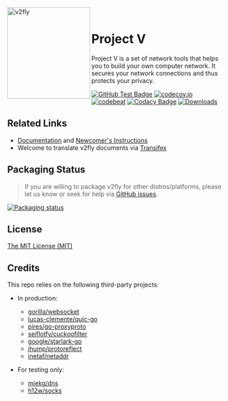 <div>
  <img width="190" height="210" align="left" src="https://raw.githubusercontent.com/v2fly/v2fly-github-io/master/docs/.vuepress/public/readme-logo.png" alt="v2fly"/>
  <br>
  <h1>Project V</h1>
  <p>Project V is a set of network tools that helps you to build your own computer network. It secures your network connections and thus protects your privacy.</p>
</div>

[![GitHub Test Badge](https://github.com/v2fly/v2fly-core/workflows/Test/badge.svg)](https://github.com/v2fly/v2fly-core/actions)
[![codecov.io](https://codecov.io/gh/v2fly/v2fly-core/branch/master/graph/badge.svg?branch=master)](https://codecov.io/gh/v2fly/v2fly-core?branch=master)
[![codebeat](https://goreportcard.com/badge/github.com/v2fly/v2fly-core)](https://goreportcard.com/report/github.com/v2fly/v2fly-core)
[![Codacy Badge](https://app.codacy.com/project/badge/Grade/e150b7ede2114388921943bf23d95161)](https://www.codacy.com/gh/v2fly/v2fly-core/dashboard?utm_source=github.com&amp;utm_medium=referral&amp;utm_content=v2fly/v2fly-core&amp;utm_campaign=Badge_Grade)
[![Downloads](https://img.shields.io/github/downloads/v2fly/v2fly-core/total.svg)](https://github.com/v2fly/v2fly-core/releases/latest)

## Related Links

- [Documentation](https://www.v2fly.org) and [Newcomer's Instructions](https://www.v2fly.org/guide/start.html)
- Welcome to translate v2fly documents via [Transifex](https://www.transifex.com/v2fly/public/)

## Packaging Status

> If you are willing to package v2fly for other distros/platforms, please let us know or seek for help via [GitHub issues](https://github.com/v2fly/v2fly-core/issues).

[![Packaging status](https://repology.org/badge/vertical-allrepos/v2fly.svg)](https://repology.org/project/v2fly/versions)

## License

[The MIT License (MIT)](https://raw.githubusercontent.com/v2fly/v2fly-core/master/LICENSE)

## Credits

This repo relies on the following third-party projects:

- In production:
  - [gorilla/websocket](https://github.com/gorilla/websocket)
  - [lucas-clemente/quic-go](https://github.com/lucas-clemente/quic-go)
  - [pires/go-proxyproto](https://github.com/pires/go-proxyproto)
  - [seiflotfy/cuckoofilter](https://github.com/seiflotfy/cuckoofilter)
  - [google/starlark-go](https://github.com/google/starlark-go)
  - [jhump/protoreflect](https://github.com/jhump/protoreflect)
  - [inetaf/netaddr](https://github.com/inetaf/netaddr)

- For testing only:
  - [miekg/dns](https://github.com/miekg/dns)
  - [h12w/socks](https://github.com/h12w/socks)
